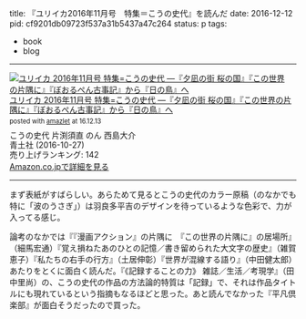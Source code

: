 title: 『ユリイカ2016年11月号　特集＝こうの史代』を読んだ
date: 2016-12-12
pid: cf9201db09723f537a31b5437a47c264
status: p
tags:
- book
- blog
---

<div class="amazlet-box" style="margin-bottom:0px;"><div class="amazlet-image" style="float:left;margin:0px 12px 1px 0px;"><a href="http://www.amazon.co.jp/exec/obidos/ASIN/4791703170/dotimpact-22/ref=nosim/" name="amazletlink" target="_blank"><img src="http://ecx.images-amazon.com/images/I/51KqRgE92EL._SL160_.jpg" alt="ユリイカ 2016年11月号 特集=こうの史代 ―『夕凪の街 桜の国』『この世界の片隅に』『ぼおるぺん古事記』から『日の鳥』へ" style="border: none;" /></a></div><div class="amazlet-info" style="line-height:120%; margin-bottom: 10px"><div class="amazlet-name" style="margin-bottom:10px;line-height:120%"><a href="http://www.amazon.co.jp/exec/obidos/ASIN/4791703170/dotimpact-22/ref=nosim/" name="amazletlink" target="_blank">ユリイカ 2016年11月号 特集=こうの史代 ―『夕凪の街 桜の国』『この世界の片隅に』『ぼおるぺん古事記』から『日の鳥』へ</a><div class="amazlet-powered-date" style="font-size:80%;margin-top:5px;line-height:120%">posted with <a href="http://www.amazlet.com/" title="amazlet" target="_blank">amazlet</a> at 16.12.13</div></div><div class="amazlet-detail">こうの史代 片渕須直 のん 西島大介 <br />青土社 (2016-10-27)<br />売り上げランキング: 142<br /></div><div class="amazlet-sub-info" style="float: left;"><div class="amazlet-link" style="margin-top: 5px"><a href="http://www.amazon.co.jp/exec/obidos/ASIN/4791703170/dotimpact-22/ref=nosim/" name="amazletlink" target="_blank">Amazon.co.jpで詳細を見る</a></div></div></div><div class="amazlet-footer" style="clear: left"></div></div>

---- 

まず表紙がすばらしい。あらためて見るとこうの史代のカラー原稿（のなかでも特に「波のうさぎ」）は羽良多平吉のデザインを待っているような色彩で、力が入ってる感じ。

論考のなかでは『『漫画アクション』の片隅に　『この世界の片隅に』の居場所』（細馬宏通）『覚え損ねたあのひとの記憶／書き留められた大文字の歴史』（雑賀恵子）『私たちの右手の行方』（土居伸彰）『世界が混線する語り』（中田健太郎）あたりをとくに面白く読んだ。『《記録することの力》 雑誌／生活／考現学』（田中里尚）の、こうの史代の作品の方法論的特質は「記録」で、それは作品タイトルにも現れているという指摘もなるほどと思った。あと読んでなかった『平凡倶楽部』が面白そうだったので買った。